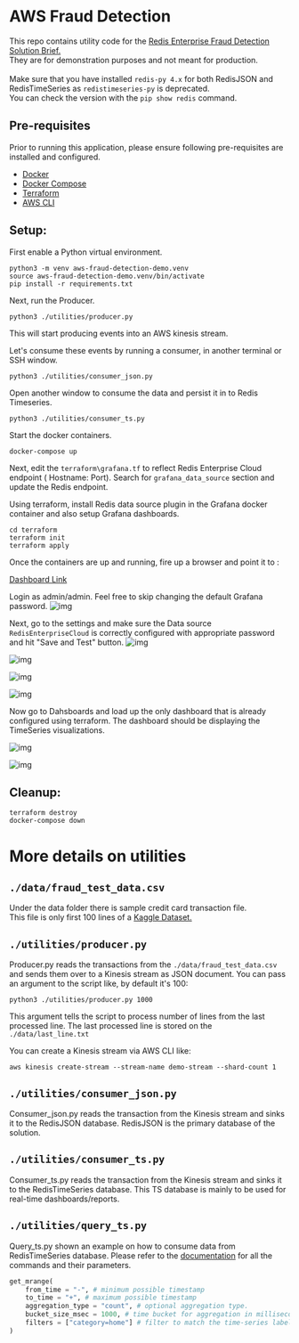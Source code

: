 # AWS Fraud Detection

This repo contains utility code for the [Redis Enterprise Fraud Detection Solution Brief.](https://redis.com/docs/enhance-fraud-detection-systemswith-redis-and-aws/) <br>
They are for demonstration purposes and not meant for production.  <br><br>
Make sure that you have installed `redis-py 4.x` for both RedisJSON and RedisTimeSeries as `redistimeseries-py` is deprecated. <br>
You can check the version with the `pip show redis` command.

## Pre-requisites
Prior to running this application, please ensure following pre-requisites are installed and configured.

- [Docker](https://www.docker.com/products/docker-desktop)
- [Docker Compose](https://docs.docker.com/compose/install/)
- [Terraform](https://www.terraform.io/downloads.html)
- [AWS CLI](https://docs.aws.amazon.com/cli/latest/userguide/getting-started-install.html)

## Setup:

First enable a Python virtual environment.

```
python3 -m venv aws-fraud-detection-demo.venv
source aws-fraud-detection-demo.venv/bin/activate
pip install -r requirements.txt
```

Next, run the Producer.
```
python3 ./utilities/producer.py
```
This will start producing events into an AWS kinesis stream.

Let's consume these events by running a consumer, in another terminal or SSH window.

```
python3 ./utilities/consumer_json.py

```

Open another window to consume the data and persist it in to Redis Timeseries.

```
python3 ./utilities/consumer_ts.py
```

Start the docker containers.

```
docker-compose up
```

Next, edit the `terraform\grafana.tf` to reflect Redis Enterprise Cloud endpoint ( Hostname: Port). Search for `grafana_data_source` section and update the Redis endpoint.

Using terraform, install Redis data source plugin in the Grafana docker container and also setup Grafana dashboards.

```
cd terraform
terraform init
terraform apply
```

Once the containers are up and running, fire up a browser and point it to :

[Dashboard Link](http://localhost:3000)

Login as admin/admin. Feel free to skip changing the default Grafana password.
![img](docs/images/1-grafana-login.png)

Next, go to the settings and make sure the Data source `RedisEnterpriseCloud` is correctly configured with appropriate password and hit "Save and Test" button.
![img](docs/images/2-grafana-data-sources.png)

![img](docs/images/3-grafana-redis-datasource.png)

![img](docs/images/4-grafana-redis-datasource-config.png)

![img](docs/images/5-grafana-redis-datasource-test.png)

Now go to Dahsboards and load up the only dashboard that is already configured using terraform. The dashboard should be displaying the TimeSeries visualizations.

![img](docs/images/6-grafana-dashboard.png)

![img](docs/images/7-grafana-dashboard.png)

## Cleanup:

```
terraform destroy
docker-compose down
```

# More details on utilities
## `./data/fraud_test_data.csv`
Under the data folder there is sample credit card transaction file. <br>
 This file is only first 100 lines of a [Kaggle Dataset.](https://www.kaggle.com/kartik2112/fraud-detection)

## `./utilities/producer.py`
Producer.py reads the transactions from the `./data/fraud_test_data.csv` and sends them over to a Kinesis stream as JSON document. You can pass an argument to the script like, by default it's 100:
 ```
python3 ./utilities/producer.py 1000
```
This argument tells the script to process number of lines from the last processed line. The last processed line is stored on the `./data/last_line.txt`

You can create a Kinesis stream via AWS CLI like:
```
aws kinesis create-stream --stream-name demo-stream --shard-count 1
```

## `./utilities/consumer_json.py`
Consumer_json.py reads the transaction from the Kinesis stream and sinks it to the RedisJSON database. RedisJSON is the primary database of the solution.

## `./utilities/consumer_ts.py`
Consumer_ts.py reads the transaction from the Kinesis stream and sinks it to the RedisTimeSeries database. This TS database is mainly to be used for real-time dashboards/reports.

## `./utilities/query_ts.py`
Query_ts.py shown an example on how to consume data from RedisTimeSeries database. Please refer to the [documentation](https://redis-py.readthedocs.io/en/stable/redismodules.html#redistimeseries-commands) for all the commands and their parameters.
```python
get_mrange(
    from_time = "-", # minimum possible timestamp
    to_time = "+", # maximum possible timestamp
    aggregation_type = "count", # optional aggregation type.
    bucket_size_msec = 1000, # time bucket for aggregation in milliseconds
    filters = ["category=home"] # filter to match the time-series labels.
)
```
